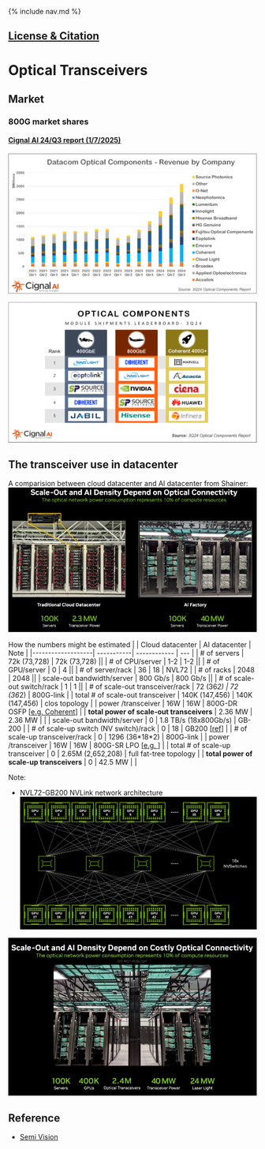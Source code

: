 {% include nav.md %}

## [License & Citation](index.md#license)

# Optical Transceivers

## Market 

### 800G market shares

#### [Cignal AI 24/Q3 report (1/7/2025)](https://cignal.ai/2025/01/over-20-million-400g-800g-datacom-optical-module-shipments-expected-for-2024/)
![Cignal AI](img/3Q24-OPTCO-Revenue-by-Company-1.webp "Cignal AI")

![Cignal AI](img/3Q24-OPTCO-Leaderboard-1-1536x867.png "Cignal AI")


## The transceiver use in datacenter

A comparision between cloud datacenter and AI datacenter from Shainer:
![Shainer](img/nvidia-photonics-cloud-versus-ai.jpg "Shainer")

How the numbers might be estimated
|                   | Cloud datacenter | AI datacenter |  Note |
|-------------------|       -----------| ------------ | ---   |
| # of servers      | 72k (73,728)     | 72k (73,728) ||
| # of CPU/server   |      1-2         | 1-2        ||
| # of GPU/server   |        0         | 4          ||
| # of server/rack  | 36     | 18       | NVL72 |
| # of racks        | 2048   | 2048     ||
| scale-out bandwidth/server | 800 Gb/s | 800 Gb/s ||
| # of scale-out switch/rack | 1 | 1 ||
| # of scale-out transceiver/rack  | 72 (36*2) | 72 (36*2) | 800G-link |
| total # of scale-out transceiver | 140K (147,456) | 140K (147,456) | clos topology |
| power /transceiver | 16W  | 16W | 800G-DR OSFP [[e.g. Coherent](https://www.coherent.com/networking/transceivers/datacom/FTCE4517E1PXA)] |
| **total power of scale-out transceivers** | 2.36 MW | 2.36 MW | |
| scale-out bandwidth/server | 0        | 1.8 TB/s (18x800Gb/s) | GB-200 |
| # of scale-up switch (NV switch)/rack | 0 | 18 | GB200 [[ref](https://developer.nvidia.com/blog/nvidia-contributes-nvidia-gb200-nvl72-designs-to-open-compute-project/)] |
| # of scale-up transceiver/rack  | 0 | 1296 (36*18\*2) | 800G-link |
| power /transceiver | 16W  | 16W | 800G-SR LPO [[e.g. ]()] |
| total # of scale-up transceiver | 0 | 2.65M (2,652,208) | full fat-tree topology | 
| **total power of scale-up transceivers** | 0 | 42.5 MW | |

Note:
- NVL72-GB200 NVLink network architecture ![nvl72_nvlink](img/nvidia-gb200-nv72-nvlink-domain.png)

![Buck](img/nvidia-photonics-cloud-versus-ai-2.jpg "Buck")


## Reference
- [Semi Vision](https://tspasemiconductor.substack.com/p/vip-report-apr-2025-ofc-nvidia-copper)